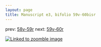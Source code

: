 ```yaml
---
layout: page
title: Manuscript e3, bifolio 59v-60bisr
---
```


prev: [58v-59r](../58v-59r/) next: [59v-60r](../59v-60r/)



[![Linked to zoomble image](http://www.homermultitext.org/iipsrv?IIIF=/project/homer/pyramidal/deepzoom/hmt/e3bifolio/v1/vb_59v_60bisr.tif/full/2000,/0/default.jpg)](http://www.homermultitext.org/ict2/?urn=urn:cite2:hmt:e3bifolio.v1:vb_59v_60bisr)

